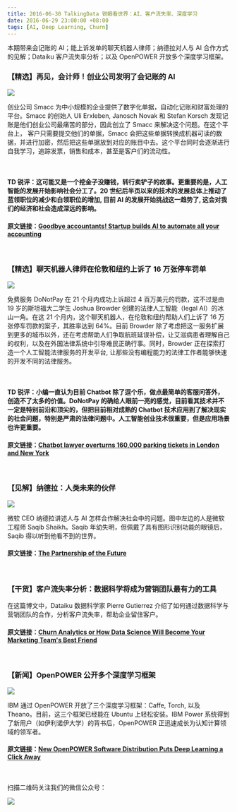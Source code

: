 ```yaml
---
title: 2016-06-30 TalkingData 锐眼看世界：AI、客户流失率、深度学习
date: 2016-06-29 23:00:00 +08:00
tags: [AI, Deep Learning, Churn]
---
```


本期带来会记账的 AI；能上诉发单的聊天机器人律师；纳德拉对人与 AI 合作方式的见解；Dataiku 客户流失率分析；以及 OpenPOWER 开放多个深度学习框架。

### 【精选】再见，会计师！创业公司发明了会记账的 AI

![](http://i4.piimg.com/567416/dfaf668b43e7f3d1t.jpg)

创业公司 Smacc 为中小规模的企业提供了数字化单据，自动化记账和财富处理的平台。Smacc 的创始人 Uli Erxleben, Janosch Novak 和 Stefan Korsch 发现记账是他们创业公司最痛苦的部分，因此创立了 Smacc 来解决这个问题。在这个平台上， 客户只需要提交他们的单据，Smacc 会把这些单据转换成机器可读的数据，并进行加密，然后把这些单据放到对应的账目中去。这个平台同时会逐渐进行自我学习，追踪发票，销售和成本，甚至是客户们的流动性。

<br>

#### TD 锐评：这可能又是一个挖金子没赚钱，转行卖铲子的故事。更重要的是，人工智能的发展开始影响社会分工了。20 世纪后半页以来的技术的发展总体上推动了蓝领职位的减少和白领职位的增加, 目前 AI 的发展开始挑战这一趋势了, 这会对我们的经济和社会造成深远的影响。

#### 原文链接：[Goodbye accountants! Startup builds AI to automate all your accounting](https://techcrunch.com/2016/06/28/goodbye-accountants-startup-builds-ai-to-automate-all-your-accounting/)

<br>

### 【精选】聊天机器人律师在伦敦和纽约上诉了 16 万张停车罚单

![](http://i2.piimg.com/567416/3d857003c7035ffft.jpg)

免费服务 DoNotPay 在 21 个月内成功上诉超过 4 百万美元的罚款，这不过是由 19 岁的斯坦福大二学生 Joshua Browder 创建的法律人工智能（legal AI）的冰山一角。在这 21 个月内，这个聊天机器人，在伦敦和纽约帮助人们上诉了 16 万张停车罚款的案子，其胜率达到 64%。目前 Browder 除了考虑把这一服务扩展到更多的城市以外，还在考虑帮助人们争取航班延误补偿，让艾滋病患者理解自己的权利，以及在外国法律系统中引导难民正确行事。同时，Browder 正在探索打造一个人工智能法律服务的开发平台, 让那些没有编程能力的法律工作者能够快速的开发不同的法律服务。

<br>

#### TD 锐评：小编一直认为目前 Chatbot 除了逗个乐，做点最简单的客服问答外，创造不了太多的价值。DoNotPay 的确给人眼前一亮的感觉，目前看其技术并不一定是特别前沿和顶尖的，但把目前相对成熟的 Chatbot 技术应用到了解决现实的社会问题，特别是严肃的法律问题中。人工智能创业技术很重要，但是应用场景也许更重要。

#### 原文链接：[Chatbot lawyer overturns 160,000 parking tickets in London and New York](https://www.theguardian.com/technology/2016/jun/28/chatbot-ai-lawyer-donotpay-parking-tickets-london-new-york)

<br>

### 【见解】纳德拉：人类未来的伙伴

![](http://i4.piimg.com/567416/e4a834e9683b29e2t.jpg)

微软 CEO 纳德拉讲述人与 AI 怎样合作解决社会中的问题。图中左边的人是微软工程师 Saqib Shaikh。Saqib 年幼失明，但佩戴了具有图形识别功能的眼镜后，Saqib 得以听到他看不到的世界。

#### 原文链接：[The Partnership of the Future](http://www.slate.com/articles/technology/future_tense/2016/06/microsoft_ceo_satya_nadella_humans_and_a_i_can_work_together_to_solve_society.html)

<br>

### 【干货】客户流失率分析：数据科学将成为营销团队最有力的工具

在这篇博文中，Dataiku 数据科学家 Pierre Gutierrez 介绍了如何通过数据科学与营销团队的合作，分析客户流失率，帮助企业留住客户。

#### 原文链接：[Churn Analytics or How Data Science Will Become Your Marketing Team's Best Friend](http://www.dataiku.com/blog/2016/06/23/churn-analytics-marketing-team-best-friend.html)

<br>

### 【新闻】OpenPOWER 公开多个深度学习框架

![](http://i2.piimg.com/567416/14618d084d98b1f9t.jpg)

IBM 通过 OpenPOWER 开放了三个深度学习框架：Caffe, Torch, 以及 Theano。目前，这三个框架已经能在 Ubuntu 上轻松安装。IBM Power 系统得到了新用户（如伊利诺伊大学）的背书后，OpenPOWER 正迅速成长为认知计算领域的领军者。

#### 原文链接：[New OpenPOWER Software Distribution Puts Deep Learning a Click Away](http://openpowerfoundation.org/blogs/openpower-deep-learning-distribution/)

<br>

扫描二维码关注我们的微信公众号：

![](http://i4.piimg.com/567416/1af49587243f643f.jpg)

